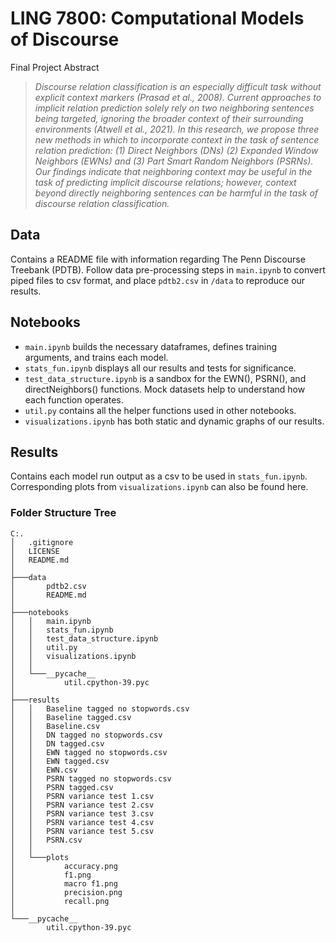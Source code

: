 # LING 7800: Computational Models of Discourse
Final Project Abstract

> *Discourse relation classification is an especially difficult task without explicit context markers (Prasad et al., 2008). Current approaches to implicit relation prediction solely rely on two neighboring sentences being targeted, ignoring the broader context of their surrounding environments (Atwell et al., 2021). In this research, we propose three new methods in which to incorporate context in the task of sentence relation prediction: (1) Direct Neighbors (DNs) (2) Expanded Window Neighbors (EWNs) and (3) Part Smart Random Neighbors (PSRNs). Our findings indicate that neighboring context may be useful in the task of predicting implicit discourse relations; however, context beyond directly neighboring sentences can be harmful in the task of discourse relation classification.*

## Data

Contains a README file with information regarding The Penn Discourse Treebank (PDTB). Follow data pre-processing steps in `main.ipynb` to convert piped files to csv format, and place `pdtb2.csv` in `/data` to reproduce our results.

## Notebooks

- `main.ipynb` builds the necessary dataframes, defines training arguments, and trains each model.
- `stats_fun.ipynb` displays all our results and tests for significance.
- `test_data_structure.ipynb` is a sandbox for the EWN(), PSRN(), and directNeighbors() functions. Mock datasets help to understand how each function operates.
- `util.py` contains all the helper functions used in other notebooks.
- `visualizations.ipynb` has both static and dynamic graphs of our results.

## Results

Contains each model run output as a csv to be used in `stats_fun.ipynb`. Corresponding plots from `visualizations.ipynb` can also be found here.

### Folder Structure Tree

```
C:.
│   .gitignore
│   LICENSE
│   README.md
│
├───data
│       pdtb2.csv
│       README.md
│
├───notebooks
│   │   main.ipynb
│   │   stats_fun.ipynb
│   │   test_data_structure.ipynb
│   │   util.py
│   │   visualizations.ipynb
│   │
│   └───__pycache__
│           util.cpython-39.pyc
│
├───results
│   │   Baseline tagged no stopwords.csv
│   │   Baseline tagged.csv
│   │   Baseline.csv
│   │   DN tagged no stopwords.csv
│   │   DN tagged.csv
│   │   EWN tagged no stopwords.csv
│   │   EWN tagged.csv
│   │   EWN.csv
│   │   PSRN tagged no stopwords.csv
│   │   PSRN tagged.csv
│   │   PSRN variance test 1.csv
│   │   PSRN variance test 2.csv
│   │   PSRN variance test 3.csv
│   │   PSRN variance test 4.csv
│   │   PSRN variance test 5.csv
│   │   PSRN.csv
│   │
│   └───plots
│           accuracy.png
│           f1.png
│           macro f1.png
│           precision.png
│           recall.png
│
└───__pycache__
        util.cpython-39.pyc
```

